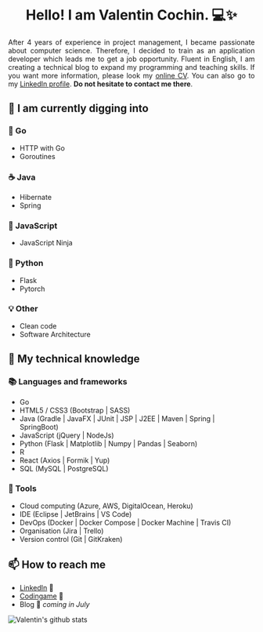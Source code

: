 <h1 align="center">Hello! I am Valentin Cochin. 💻✨</h1>

<p align="justify">
After 4 years of experience in project management, I became passionate about computer science. Therefore, I decided to train as an application developer which leads me to get a job opportunity. Fluent in English, I am creating a technical blog to expand my programming and teaching skills. If you want more information, please look my <a href=https://cvdesignr.com/p/5f3e51cd754b0>online CV</a>. You can also go to my <a href=https://www.linkedin.com/in/valentin-cochin/>LinkedIn profile</a>. <strong>Do not hesitate to contact me there</strong>.
</p>

## 🌱 I am currently digging into

### 💨 Go
- HTTP with Go
- Goroutines

### ☕ Java
- Hibernate
- Spring

### 📜 JavaScript
- JavaScript Ninja

### 🐍 Python
- Flask
- Pytorch

### 💡 Other
- Clean code
- Software Architecture

## 🧠 My technical knowledge
### 📚 Languages and frameworks
- Go
- HTML5 / CSS3 (Bootstrap | SASS)
- Java (Gradle | JavaFX | JUnit | JSP | J2EE | Maven | Spring | SpringBoot)
- JavaScript (jQuery | NodeJs)
- Python (Flask | Matplotlib | Numpy | Pandas | Seaborn)
- R
- React (Axios | Formik | Yup)
- SQL (MySQL | PostgreSQL)

### 🔧 Tools
- Cloud computing (Azure, AWS, DigitalOcean, Heroku)
- IDE (Eclipse | JetBrains | VS Code)
- DevOps (Docker | Docker Compose | Docker Machine | Travis CI)
- Organisation (Jira | Trello)
- Version control (Git | GitKraken)

## 📫 How to reach me
- [LinkedIn](https://www.linkedin.com/in/valentin-cochin/) 🤝
- [Codingame](https://www.codingame.com/profile/2e4ee20797febd5a5e5ad32da5a0ab9e4171104) 👾
- Blog 🚀 *coming in July*

![Valentin's github stats](https://github-readme-stats.vercel.app/api?username=valentin-cochin&show_icons=true&hide=stars,issues&theme=vue)